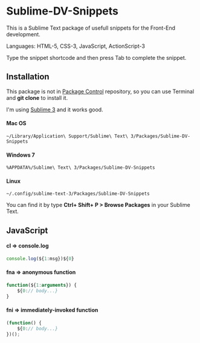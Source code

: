 Sublime-DV-Snippets
===========================================

This is a Sublime Text package of usefull snippets for the Front-End development.

Languages: HTML-5, CSS-3, JavaScript, ActionScript-3

Type the snippet shortcode and then press Tab to complete the snippet.

## Installation

This package is not in [Package Control][package_control] repository, so you can use Terminal and **git clone** to install it. 

I'm using [Sublime 3][sublime3] and it works good.

#### Mac OS

    ~/Library/Application\ Support/Sublime\ Text\ 3/Packages/Sublime-DV-Snippets

#### Windows 7

    %APPDATA%/Sublime\ Text\ 3/Packages/Sublime-DV-Snippets

#### Linux

    ~/.config/sublime-text-3/Packages/Sublime-DV-Snippets

You can find it by type **Ctrl+ Shift+ P > Browse Packages** in your Sublime Text.

## JavaScript

#### cl => console.log

```js
console.log(${1:msg})${0}
```

#### fna => anonymous function

```js
function(${1:arguments}) {
    ${0:// body...}
}
```

#### fni => immediately-invoked function

```js
(function() {
    ${0:// body...}
})();
```

[sublime3]: http://www.sublimetext.com/3
[package_control]: https://packagecontrol.io/
